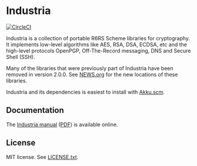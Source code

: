 # Industria

[![CircleCI](https://circleci.com/gh/weinholt/industria.svg?style=svg)](https://circleci.com/gh/weinholt/industria)

Industria is a collection of portable R6RS Scheme libraries for
cryptography. It implements low-level algorithms like AES, RSA, DSA,
ECDSA, etc and the high-level protocols OpenPGP, Off-The-Record
messaging, DNS and Secure Shell (SSH).

Many of the libraries that were previously part of Industria have been
removed in version 2.0.0. See [NEWS.org](NEWS.org) for the new
locations of these libraries.

Industria and its dependencies is easiest to install
with [Akku.scm](https://akkuscm.org).

## Documentation

The [Industria manual](https://weinholt.github.io/industria/)
([PDF](https://weinholt.github.io/industria/industria.pdf)) is available online.

## License

MIT license. See [LICENSE.txt](LICENSE.txt).
